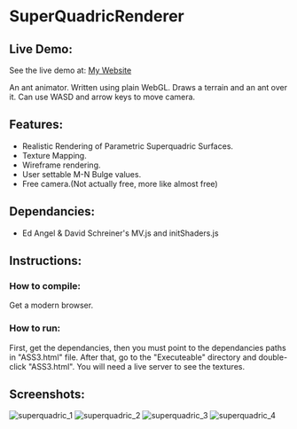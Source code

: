 # SuperQuadricRenderer

## Live Demo:
See the live demo at: [My Website](http://doga.oruc.ug.bilkent.edu.tr/superQuadric/Executable/ASS3.html)

An ant animator. Written using plain WebGL. Draws a terrain and an ant over it. Can use WASD and arrow keys to move camera.

## Features:
  * Realistic Rendering of Parametric Superquadric Surfaces.
  * Texture Mapping.
  * Wireframe rendering.
  * User settable M-N Bulge values.
  * Free camera.(Not actually free, more like almost free)
  
## Dependancies: 
  * Ed Angel & David Schreiner's MV.js and initShaders.js

## Instructions:
### How to compile:
Get a modern browser.
### How to run:
First, get the dependancies, then you must point to the dependancies paths in "ASS3.html" file. After that, go to the "Executeable" directory and double-click "ASS3.html". You will need a live server to see the textures.

## Screenshots:
![superquadric_1](https://user-images.githubusercontent.com/25724155/55693928-3afda000-59ba-11e9-9be4-e14ed3d617a9.png)
![superquadric_2](https://user-images.githubusercontent.com/25724155/55693929-3b963680-59ba-11e9-90b5-ea7a1aeddea5.png)
![superquadric_3](https://user-images.githubusercontent.com/25724155/55693930-3b963680-59ba-11e9-9c2b-e32d65b9e610.png)
![superquadric_4](https://user-images.githubusercontent.com/25724155/55693932-3b963680-59ba-11e9-91d3-1240e8fde7a9.png)